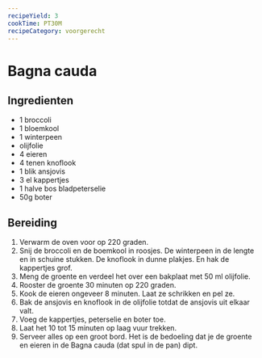 ```yaml
---
recipeYield: 3
cookTime: PT30M
recipeCategory: voorgerecht
---
```


# Bagna cauda

## Ingredienten

- 1 broccoli
- 1 bloemkool
- 1 winterpeen
- olijfolie
- 4 eieren
- 4 tenen knoflook
- 1 blik ansjovis
- 3 el kappertjes
- 1 halve bos bladpeterselie
- 50g boter


## Bereiding

1. Verwarm de oven voor op 220 graden.
2. Snij de broccoli en de boemkool in roosjes. De winterpeen in de lengte en in schuine stukken. De knoflook in dunne plakjes. En hak de kappertjes grof.
3. Meng de groente en verdeel het over een bakplaat met 50 ml olijfolie.
4. Rooster de groente 30 minuten op 220 graden.
5. Kook de eieren ongeveer 8 minuten. Laat ze schrikken en pel ze.
6. Bak de ansjovis en knoflook in de olijfolie totdat de ansjovis uit elkaar valt.
7. Voeg de kappertjes, peterselie en boter toe.
8. Laat het 10 tot 15 minuten op laag vuur trekken.
9. Serveer alles op een groot bord. Het is de bedoeling dat je de groente en eieren in de Bagna cauda (dat spul in de pan) dipt.
